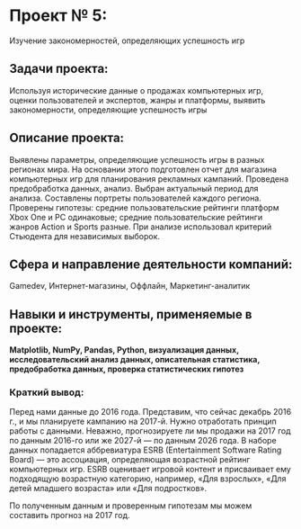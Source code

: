 # Проект № 5: 
Изучение закономерностей, определяющих успешность игр

## Задачи проекта:
Используя исторические данные о продажах компьютерных игр,
оценки пользователей и экспертов, жанры и платформы, выявить закономерности, определяющие успешность игры 

## Описание проекта:
Выявлены параметры, определяющие успешность игры в разных регионах мира. На
основании этого подготовлен отчет для магазина компьютерных игр для планирования
рекламных кампаний. Проведена предобработка данных, анализ. Выбран актуальный
период для анализа. Составлены портреты пользователей каждого региона. Проверены
гипотезы: средние пользовательские рейтинги платформ Xbox One и PC одинаковые;
средние пользовательские рейтинги жанров Action и Sports разные. При анализе использовал критерий Стьюдента для независимых выборок.

## Сфера и направление деятельности компаний:
Gamedev, Интернет-магазины, Оффлайн, Маркетинг-аналитик

## Навыки и инструменты, применяемые в проекте:
**Matplotlib, NumPy, Pandas, Python, визуализация данных, исследовательский анализ данных, описательная статистика, 
предобработка данных, проверка статистических гипотез**

### Краткий вывод:
Перед нами данные до 2016 года. Представим, что сейчас декабрь 2016 г., и мы планируете кампанию на 2017-й. Нужно отработать принцип работы с данными. Неважно, прогнозируете ли мы продажи на 2017 год по данным 2016-го или же 2027-й — по данным 2026 года.
В наборе данных попадается аббревиатура ESRB (Entertainment Software Rating Board) — это ассоциация, определяющая возрастной рейтинг компьютерных игр. ESRB оценивает игровой контент и присваивает ему подходящую возрастную категорию, например, «Для взрослых», «Для детей младшего возраста» или «Для подростков».

По полученным данным и проверенным гипотезам мы можем составить прогноз на 2017 год.
